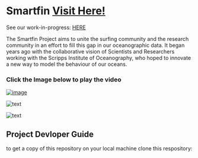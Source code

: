 # Smartfin [Visit Here!](https://smartfin.org)
  
See our work-in-progress: [HERE](https://github.com/hwanggit/Smartfin/wiki)

The Smartfin Project aims to unite the surfing community and the research community in an effort to fill this gap in our oceanographic data. It began years ago with the collaborative vision of Scientists and Researchers working with the Scripps Institute of Oceanography, who hoped to innovate a new way to model the behaviour of our oceans. 

### Click the Image below to play the video

[![image](https://github.com/hwanggit/Smartfin/blob/master/Images/Screen%20Shot%202019-06-13%20at%203.17.25%20PM.png)](https://youtu.be/wi0JMVOShCc)

![text](https://github.com/hwanggit/Smartfin/blob/master/Images/longboard-smartfin-logo_web1920x1335.jpg)

![text](https://github.com/hwanggit/Smartfin/blob/master/Images/Screen%20Shot%202019-05-08%20at%202.01.41%20PM.png)


## Project Devloper Guide
to get a copy of this repository on your local machine clone this respository:
